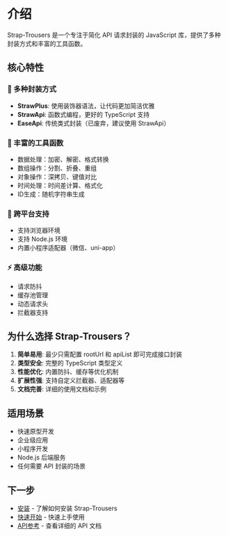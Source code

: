 # 介绍

Strap-Trousers 是一个专注于简化 API 请求封装的 JavaScript 库，提供了多种封装方式和丰富的工具函数。

## 核心特性

### 🚀 多种封装方式
- **StrawPlus**: 使用装饰器语法，让代码更加简洁优雅
- **StrawApi**: 函数式编程，更好的 TypeScript 支持
- **EaseApi**: 传统类式封装（已废弃，建议使用 StrawApi）

### 🔧 丰富的工具函数
- 数据处理：加密、解密、格式转换
- 数组操作：分割、折叠、重组
- 对象操作：深拷贝、键值对比
- 时间处理：时间差计算、格式化
- ID生成：随机字符串生成

### 📱 跨平台支持
- 支持浏览器环境
- 支持 Node.js 环境
- 内置小程序适配器（微信、uni-app）

### ⚡ 高级功能
- 请求防抖
- 缓存池管理
- 动态请求头
- 拦截器支持

## 为什么选择 Strap-Trousers？

1. **简单易用**: 最少只需配置 rootUrl 和 apiList 即可完成接口封装
2. **类型安全**: 完整的 TypeScript 类型定义
3. **性能优化**: 内置防抖、缓存等优化机制
4. **扩展性强**: 支持自定义拦截器、适配器等
5. **文档完善**: 详细的使用文档和示例

## 适用场景

- 快速原型开发
- 企业级应用
- 小程序开发
- Node.js 后端服务
- 任何需要 API 封装的场景

## 下一步

- [安装](/guide/installation) - 了解如何安装 Strap-Trousers
- [快速开始](/guide/getting-started) - 快速上手使用
- [API参考](/api/) - 查看详细的 API 文档